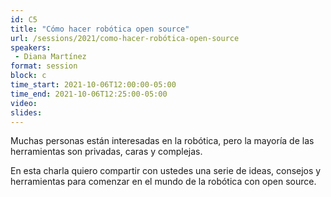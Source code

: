 ```yaml
---
id: C5
title: "Cómo hacer robótica open source"
url: /sessions/2021/como-hacer-robótica-open-source
speakers:
 - Diana Martínez
format: session
block: c
time_start: 2021-10-06T12:00:00-05:00
time_end: 2021-10-06T12:25:00-05:00
video:
slides:
---
```


Muchas personas están interesadas en la robótica, pero la mayoría de las herramientas son privadas, caras y complejas.

En esta charla quiero compartir con ustedes una serie de ideas, consejos y herramientas para comenzar en el mundo de la robótica con open source.